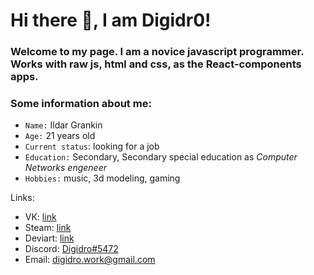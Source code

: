 # Hi there 👋, I am Digidr0!
### Welcome to my page. I am a novice javascript programmer. Works with raw js, html and css, as the React-components apps.

### Some information about me:
- `Name:` Ildar Grankin
- `Age:` 21 years old
- `Current status`: looking for a job
- `Education:` Secondary, Secondary special education as *Computer Networks engeneer*
- `Hobbies:` music, 3d modeling, gaming


Links:

- VK: [link](https://vk.com/digidro)
- Steam: [link](https://steamcommunity.com/id/Digidro/)
- Deviart: [link](https://deviantart.com/Digidro)
- Discord: [Digidro#5472](https://discordapp.com/users/330829326297726977)
- Email: digidro.work@gmail.com 
